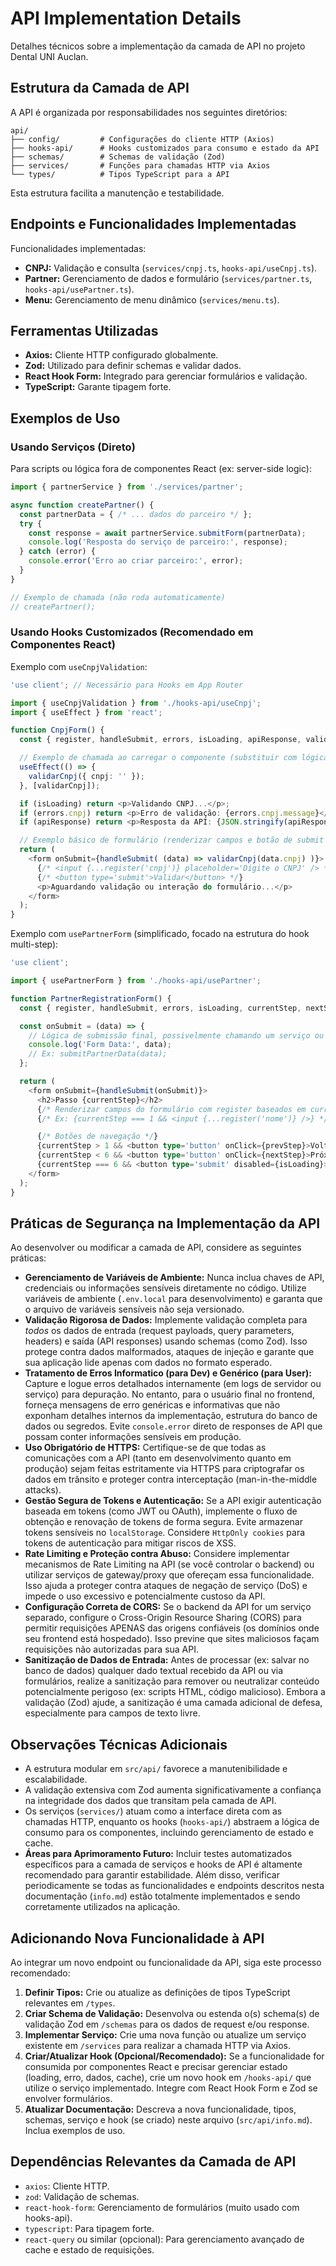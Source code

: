 # API Implementation Details

Detalhes técnicos sobre a implementação da camada de API no projeto Dental UNI Auclan.

## Estrutura da Camada de API

A API é organizada por responsabilidades nos seguintes diretórios:

```
api/
├── config/         # Configurações do cliente HTTP (Axios)
├── hooks-api/      # Hooks customizados para consumo e estado da API
├── schemas/        # Schemas de validação (Zod)
├── services/       # Funções para chamadas HTTP via Axios
└── types/          # Tipos TypeScript para a API
```

Esta estrutura facilita a manutenção e testabilidade.

## Endpoints e Funcionalidades Implementadas

Funcionalidades implementadas:

- **CNPJ:** Validação e consulta (`services/cnpj.ts`, `hooks-api/useCnpj.ts`).
- **Partner:** Gerenciamento de dados e formulário (`services/partner.ts`, `hooks-api/usePartner.ts`).
- **Menu:** Gerenciamento de menu dinâmico (`services/menu.ts`).

## Ferramentas Utilizadas

- **Axios:** Cliente HTTP configurado globalmente.
- **Zod:** Utilizado para definir schemas e validar dados.
- **React Hook Form:** Integrado para gerenciar formulários e validação.
- **TypeScript:** Garante tipagem forte.

## Exemplos de Uso

### Usando Serviços (Direto)

Para scripts ou lógica fora de componentes React (ex: server-side logic):

```typescript
import { partnerService } from './services/partner';

async function createPartner() {
  const partnerData = { /* ... dados do parceiro */ };
  try {
    const response = await partnerService.submitForm(partnerData);
    console.log('Resposta do serviço de parceiro:', response);
  } catch (error) {
    console.error('Erro ao criar parceiro:', error);
  }
}

// Exemplo de chamada (não roda automaticamente)
// createPartner();
```

### Usando Hooks Customizados (Recomendado em Componentes React)

Exemplo com `useCnpjValidation`:

```typescript
'use client'; // Necessário para Hooks em App Router

import { useCnpjValidation } from './hooks-api/useCnpj';
import { useEffect } from 'react';

function CnpjForm() {
  const { register, handleSubmit, errors, isLoading, apiResponse, validarCnpj } = useCnpjValidation();

  // Exemplo de chamada ao carregar o componente (substituir com lógica real)
  useEffect(() => {
    validarCnpj({ cnpj: '' }); 
  }, [validarCnpj]);

  if (isLoading) return <p>Validando CNPJ...</p>;
  if (errors.cnpj) return <p>Erro de validação: {errors.cnpj.message}</p>;
  if (apiResponse) return <p>Resposta da API: {JSON.stringify(apiResponse)}</p>;

  // Exemplo básico de formulário (renderizar campos e botão de submit real)
  return (
    <form onSubmit={handleSubmit( (data) => validarCnpj(data.cnpj) )}>
      {/* <input {...register('cnpj')} placeholder='Digite o CNPJ' /> */}
      {/* <button type='submit'>Validar</button> */}
      <p>Aguardando validação ou interação do formulário...</p>
    </form>
  );
}
```

Exemplo com `usePartnerForm` (simplificado, focado na estrutura do hook multi-step):

```typescript
'use client';

import { usePartnerForm } from './hooks-api/usePartner';

function PartnerRegistrationForm() {
  const { register, handleSubmit, errors, isLoading, currentStep, nextStep, prevStep } = usePartnerForm();

  const onSubmit = (data) => {
    // Lógica de submissão final, possivelmente chamando um serviço ou outro hook
    console.log('Form Data:', data);
    // Ex: submitPartnerData(data);
  };

  return (
    <form onSubmit={handleSubmit(onSubmit)}>
      <h2>Passo {currentStep}</h2>
      {/* Renderizar campos do formulário com register baseados em currentStep */}
      {/* Ex: {currentStep === 1 && <input {...register('nome')} />} */}

      {/* Botões de navegação */}
      {currentStep > 1 && <button type='button' onClick={prevStep}>Voltar</button>}
      {currentStep < 6 && <button type='button' onClick={nextStep}>Próximo</button>}
      {currentStep === 6 && <button type='submit' disabled={isLoading}>{isLoading ? 'Registrando...' : 'Registrar'}</button>}
    </form>
  );
}
```

## Práticas de Segurança na Implementação da API

Ao desenvolver ou modificar a camada de API, considere as seguintes práticas:

-   **Gerenciamento de Variáveis de Ambiente:** Nunca inclua chaves de API, credenciais ou informações sensíveis diretamente no código. Utilize variáveis de ambiente (`.env.local` para desenvolvimento) e garanta que o arquivo de variáveis sensíveis não seja versionado.
-   **Validação Rigorosa de Dados:** Implemente validação completa para *todos* os dados de entrada (request payloads, query parameters, headers) e saída (API responses) usando schemas (como Zod). Isso protege contra dados malformados, ataques de injeção e garante que sua aplicação lide apenas com dados no formato esperado.
-   **Tratamento de Erros Informatico (para Dev) e Genérico (para User):** Capture e logue erros detalhados internamente (em logs de servidor ou serviço) para depuração. No entanto, para o usuário final no frontend, forneça mensagens de erro genéricas e informativas que não exponham detalhes internos da implementação, estrutura do banco de dados ou segredos. Evite `console.error` direto de responses de API que possam conter informações sensíveis em produção.
-   **Uso Obrigatório de HTTPS:** Certifique-se de que todas as comunicações com a API (tanto em desenvolvimento quanto em produção) sejam feitas estritamente via HTTPS para criptografar os dados em trânsito e proteger contra interceptação (man-in-the-middle attacks).
-   **Gestão Segura de Tokens e Autenticação:** Se a API exigir autenticação baseada em tokens (como JWT ou OAuth), implemente o fluxo de obtenção e renovação de tokens de forma segura. Evite armazenar tokens sensíveis no `localStorage`. Considere `HttpOnly cookies` para tokens de autenticação para mitigar riscos de XSS.
-   **Rate Limiting e Proteção contra Abuso:** Considere implementar mecanismos de Rate Limiting na API (se você controlar o backend) ou utilizar serviços de gateway/proxy que ofereçam essa funcionalidade. Isso ajuda a proteger contra ataques de negação de serviço (DoS) e impede o uso excessivo e potencialmente custoso da API.
-   **Configuração Correta de CORS:** Se o backend da API for um serviço separado, configure o Cross-Origin Resource Sharing (CORS) para permitir requisições APENAS das origens confiáveis (os domínios onde seu frontend está hospedado). Isso previne que sites maliciosos façam requisições não autorizadas para sua API.
-   **Sanitização de Dados de Entrada:** Antes de processar (ex: salvar no banco de dados) qualquer dado textual recebido da API ou via formulários, realize a sanitização para remover ou neutralizar conteúdo potencialmente perigoso (ex: scripts HTML, código malicioso). Embora a validação (Zod) ajude, a sanitização é uma camada adicional de defesa, especialmente para campos de texto livre.

## Observações Técnicas Adicionais

- A estrutura modular em `src/api/` favorece a manutenibilidade e escalabilidade.
- A validação extensiva com Zod aumenta significativamente a confiança na integridade dos dados que transitam pela camada de API.
- Os serviços (`services/`) atuam como a interface direta com as chamadas HTTP, enquanto os hooks (`hooks-api/`) abstraem a lógica de consumo para os componentes, incluindo gerenciamento de estado e cache.
- **Áreas para Aprimoramento Futuro:** Incluir testes automatizados específicos para a camada de serviços e hooks de API é altamente recomendado para garantir estabilidade. Além disso, verificar periodicamente se todas as funcionalidades e endpoints descritos nesta documentação (`info.md`) estão totalmente implementados e sendo corretamente utilizados na aplicação.

## Adicionando Nova Funcionalidade à API

Ao integrar um novo endpoint ou funcionalidade da API, siga este processo recomendado:

1.  **Definir Tipos:** Crie ou atualize as definições de tipos TypeScript relevantes em `/types`.
2.  **Criar Schema de Validação:** Desenvolva ou estenda o(s) schema(s) de validação Zod em `/schemas` para os dados de request e/ou response.
3.  **Implementar Serviço:** Crie uma nova função ou atualize um serviço existente em `/services` para realizar a chamada HTTP via Axios.
4.  **Criar/Atualizar Hook (Opcional/Recomendado):** Se a funcionalidade for consumida por componentes React e precisar gerenciar estado (loading, erro, dados, cache), crie um novo hook em `/hooks-api/` que utilize o serviço implementado. Integre com React Hook Form e Zod se envolver formulários.
5.  **Atualizar Documentação:** Descreva a nova funcionalidade, tipos, schemas, serviço e hook (se criado) neste arquivo (`src/api/info.md`). Inclua exemplos de uso.

## Dependências Relevantes da Camada de API

- `axios`: Cliente HTTP.
- `zod`: Validação de schemas.
- `react-hook-form`: Gerenciamento de formulários (muito usado com hooks-api).
- `typescript`: Para tipagem forte.
- `react-query` ou similar (opcional): Para gerenciamento avançado de cache e estado de requisições.
